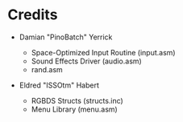 # Credits

- Damian "PinoBatch" Yerrick
  - Space-Optimized Input Routine (input.asm)
  - Sound Effects Driver (audio.asm)
  - rand.asm

- Eldred "ISSOtm" Habert
  - RGBDS Structs (structs.inc)
  - Menu Library (menu.asm)